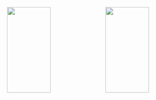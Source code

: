 <div align="center">
    <div>    
        <img height="200px !important" width="45% !important" src="https://github-readme-stats.vercel.app/api?username=alec1o&theme=vue-dark&show_icons=true&show_owner=true&count_private=true&include_all_commits=true&hide_border=true">
        <img height="200px !important" width="45% !important" src="https://github-readme-stats.vercel.app/api/top-langs/?username=alec1o&layout=compact&theme=vue-dark&hide_border=true"">
    </div>
    <br><br>
<div>
